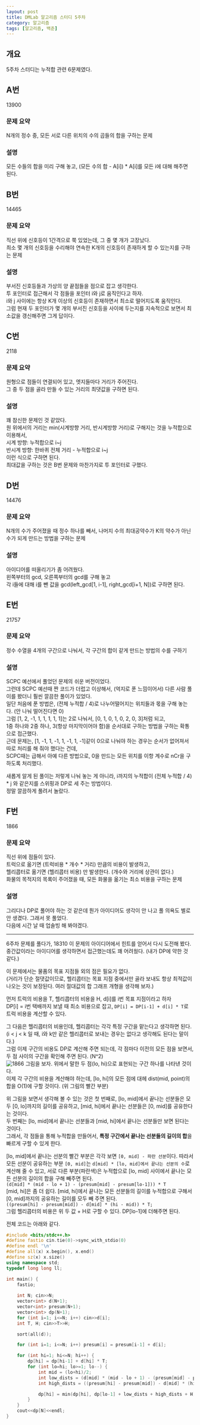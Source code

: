 ```yaml
---
layout: post
title: DMLab 알고리즘 스터디 5주차
category: 알고리즘
tags: [알고리즘, 백준]
---
```


## 개요

5주차 스터디는 누적합 관련 6문제였다.

## A번
<boj-elem>13900</boj-elem>

### 문제 요약

N개의 정수 중, 모든 서로 다른 위치의 수의 곱들의 합을 구하는 문제 

### 설명

모든 수들의 합을 미리 구해 놓고, (모든 수의 합 - A\[i\]) * A\[i\]를 모든 i에 대해 해주면 된다.

## B번
<boj-elem>14465</boj-elem>

### 문제 요약

직선 위에 신호등이 1간격으로 쭉 있었는데, 그 중 몇 개가 고장났다.  
최소 몇 개의 신호등을 수리해야 연속한 K개의 신호등이 존재하게 할 수 있는지를 구하는 문제  

### 설명

부서진 신호등들과 가상의 양 끝점들을 점으로 잡고 생각한다.  
투 포인터로 접근해서 각 점들을 포인터 i와 j로 움직인다고 하자.    
i와 j 사이에는 항상 K개 이상의 신호등이 존재하면서 최소로 떨어지도록 움직인다.  
그럼 현재 두 포인터가 몇 개의 부서진 신호등을 사이에 두는지를 지속적으로 보면서 최소값을 갱신해주면 그게 답이다.  

## C번
<boj-elem>2118</boj-elem>

### 문제 요약

원형으로 점들이 연결되어 있고, 엣지들마다 거리가 주어진다.  
그 중 두 점을 골라 만들 수 있는 거리의 최댓값을 구하면 된다.  

### 설명

꽤 참신한 문제인 것 같았다.  
원 위에서의 거리는 min(시계방향 거리, 반시계방향 거리)로 구해지는 것을 누적합으로 이용해서,  
시계 방향: 누적합으로 i~j  
반시계 방향: 한바퀴 전체 거리 - 누적합으로 i~j  
이런 식으로 구하면 된다.  
최대값을 구하는 것은 B번 문제와 마찬가지로 투 포인터로 구했다.  

## D번
<boj-elem>14476</boj-elem>

### 문제 요약

N개의 수가 주어졌을 때 정수 하나를 빼서, 나머지 수의 최대공약수가 K의 약수가 아닌 수가 되게 만드는 방법을 구하는 문제  

### 설명

아이디어를 떠올리기가 좀 어려웠다.  
왼쪽부터의 gcd, 오른쪽부터의 gcd를 구해 놓고  
각 i들에 대해 i를 뺀 값을 gcd(left_gcd[1, i-1], right_gcd[i+1, N])로 구하면 된다.  

## E번
<boj-elem>21757</boj-elem>

### 문제 요약

정수 수열을 4개의 구간으로 나눠서, 각 구간의 합이 같게 만드는 방법의 수를 구하기  

### 설명

SCPC 예선에서 풀었던 문제의 쉬운 버전이었다.  
그런데 SCPC 예선때 짠 코드가 더럽고 이상해서, (억지로 푼 느낌이어서) 다른 사람 풀이를 봤더니 훨씬 깔끔한 풀이가 있었다.  
일단 처음에 푼 방법은, (전체 누적합 / 4)로 나누어떨어지는 위치들과 몫을 구해 놓는다. (안 나눠 떨어진다면 0)    
그럼 [1, 2, -1, 1, 1, 1, 1, 1]는 2로 나눠서, [0, 1, 0, 1, 0, 2, 0, 3]처럼 되고,  
1중 하나와 2중 하나, 3(항상 마지막이어야 함)을 순서대로 구하는 방법을 구하는 확통으로 접근했다.  
근데 문제는, [1, -1, 1, -1, 1, -1, 1, -1]같이 0으로 나눠야 하는 경우는 순서가 없어져서 따로 처리를 해 줘야 했다는 건데,  
SCPC때는 급해서 아예 다른 방법으로, 0을 만드는 모든 위치를 이항 계수로 nCr을 구하도록 처리했다.  

새롭게 알게 된 풀이는 저렇게 나눠 놓는 게 아니라, i까지의 누적합이 (전체 누적합 / 4) * j 와 같은지를 스위핑과 DP로 세 주는 방법이다.  
정말 깔끔하게 풀려서 놀랐다.  

## F번
<boj-elem>1866</boj-elem>

### 문제 요약

직선 위에 점들이 있다.  
트럭으로 옮기면 (트럭비용 * 개수 * 거리) 만큼의 비용이 발생하고,  
헬리콥터로 옮기면 (헬리콥터 비용) 만 발생한다. (개수와 거리에 상관이 없다.)  
화물의 목적지의 목록이 주어졌을 때, 모든 화물을 옮기는 최소 비용을 구하는 문제  

### 설명

그리디나 DP로 풀어야 하는 것 같은데 뭔가 아이디어도 생각이 안 나고 풀 의욕도 별로 안 생겼다. 그래서 못 풀었다.  
다음에 시간 날 때 업솔빙 해 봐야겠다.  

<hr />

6주차 문제를 풀다가, <boj-elem>18310</boj-elem> 이 문제의 아이디어에서 힌트를 얻어서 다시 도전해 봤다.  
중간값이라는 아이디어를 생각하면서 접근했는데도 꽤 어려웠다. (내가 DP에 약한 것 같다.)  

이 문제에서는 물품의 목표 지점들 외의 점은 필요가 없다.  
(거리가 단순 절댓값이므로, 헬리콥터는 목표 지점 중에서만 골라 보내도 항상 최적값이 나오는 것이 보장된다. 여러 절대값의 합 그래프 개형을 생각해 보자.)  


먼저 트럭의 비용을 T, 헬리콥터의 비용을 H, d\[i\]를 i번 목표 지점이라고 하자  
DP\[i\] = i번 택배까지 보낼 때 최소 비용으로 잡고, `DP[i] = DP[i-1] + d[i] * T`로 트럭 비용을 계산할 수 있다.


그 다음은 헬리콥터의 비용인데, 헬리콥터는 각각 특정 구간을 맡는다고 생각하면 된다.  
(i < j < k 일 때, i와 k만 같은 헬리콥터로 보내는 경우는 없다고 생각해도 된다는 말이다.)  
그럼 이제 구간의 비용도 DP로 계산해 주면 되는데, 각 점마다 이전의 모든 점을 보면서, 두 점 사이의 구간을 확인해 주면 된다. (N^2)  
![1866](/assets/img/posts/1866.png)
그림을 보자. 위에서 말한 두 점(lo, hi)으로 표현되는 구간 하나를 나타낸 것이다.  
이제 각 구간의 비용을 계산해야 하는데, [lo, hi]의 모든 점에 대헤 dist(mid, point)의 합을 O(1)에 구할 것이다. (위 그림의 빨간 부분)  


위 그림을 보면서 생각해 볼 수 있는 것은 첫 번째로, [lo, mid]에서 끝나는 선분들은 모두 [0, lo]까지의 길이를 공유하고, [mid, hi]에서 끝나는 선분들은 [0, mid]를 공유한다는 것이다.  
두 번째는 [lo, mid]에서 끝나는 선분들과 [mid, hi]에서 끝나는 선분들만 보면 된다는 것이다.  
그래서, 각 점들을 통해 누적합을 만들어서, **특정 구간에서 끝나는 선분들의 길이의 합**을 빠르게 구할 수 있게 한다.  


[lo, mid]에서 끝나는 선분의 빨간 부분은 각각 보면 `[0, mid] - 파란 선분`이다. 따라서 모든 선분이 공유하는 부분 `[0, mid]`는 `d[mid] * [lo, mid]에서 끝나는 선분의 수`로 계산해 줄 수 있고, 서로 다른 부분(파란색)은 누적합으로 [lo, mid] 사이에서 끝나는 모든 선분의 길이의 합을 구해 빼주면 된다.  
`(d[mid] * (mid - lo + 1) - (presum[mid] - presum[lo-1])) * T`  
[mid, hi]은 좀 더 쉽다. [mid, hi]에서 끝나는 모든 선분들의 길이를 누적합으로 구해서 [0, mid]까지의 공유하는 길이를 모두 빼 주면 된다.  
`((presum[hi] - presum[mid]) - d[mid] * (hi - mid)) * T;`  
그럼 헬리콥터의 비용은 위 두 값 + H로 구할 수 있다. DP\[lo-1\]에 더해주면 된다.  


전체 코드는 아래와 같다.  
```cpp
#include <bits/stdc++.h>
#define fastio cin.tie(0)->sync_with_stdio(0)
#define endl '\n'
#define all(x) x.begin(), x.end()
#define sz(x) x.size()
using namespace std;
typedef long long ll;

int main() {
    fastio;
    
    int N; cin>>N;
    vector<int> d(N+1);
    vector<int> presum(N+1);
    vector<int> dp(N+1);
    for (int i=1; i<=N; i++) cin>>d[i];
    int T, H; cin>>T>>H;

    sort(all(d));

    for (int i=1; i<=N; i++) presum[i] = presum[i-1] + d[i];

    for (int hi=1; hi<=N; hi++) {
        dp[hi] = dp[hi-1] + d[hi] * T;
        for (int lo=hi; lo>=1; lo--) {
            int mid = (lo+hi)/2;
            int low_dists = (d[mid] * (mid - lo + 1) - (presum[mid] - presum[lo-1])) * T;
            int high_dists = ((presum[hi] - presum[mid]) - d[mid] * (hi - mid)) * T;

            dp[hi] = min(dp[hi], dp[lo-1] + low_dists + high_dists + H);
        }
    }
    cout<<dp[N]<<endl;
}
```